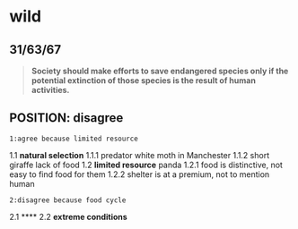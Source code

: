 wild
======================
31/63/67
------------------------
>**Society should make efforts to save endangered species only if the potential extinction of those species is the result of human activities.**

## POSITION: disagree
    1:agree because limited resource
1.1 **natural selection** 
1.1.1 predator white moth in Manchester
1.1.2 short giraffe lack of food
1.2 **limited resource** panda
1.2.1 food is distinctive, not easy to find food for them
1.2.2 shelter is at a premium, not to mention human

    2:disagree because food cycle
2.1 ****
2.2 **extreme conditions**
    
<!--stackedit_data:
eyJoaXN0b3J5IjpbLTEwNTE4ODE4NjAsMTg3OTk4OTI2OV19
-->